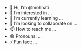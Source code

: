 - 👋 Hi, I’m @mohnati
- 👀 I’m interested in ...
- 🌱 I’m currently learning ...
- 💞️ I’m looking to collaborate on ...
- 📫 How to reach me ...
- 😄 Pronouns: ...
- ⚡ Fun fact: ...

<!---
mohnati/mohnati is a ✨ special ✨ repository because its `README.md` (this file) appears on your GitHub profile.
You can click the Preview link to take a look at your changes.
--->
